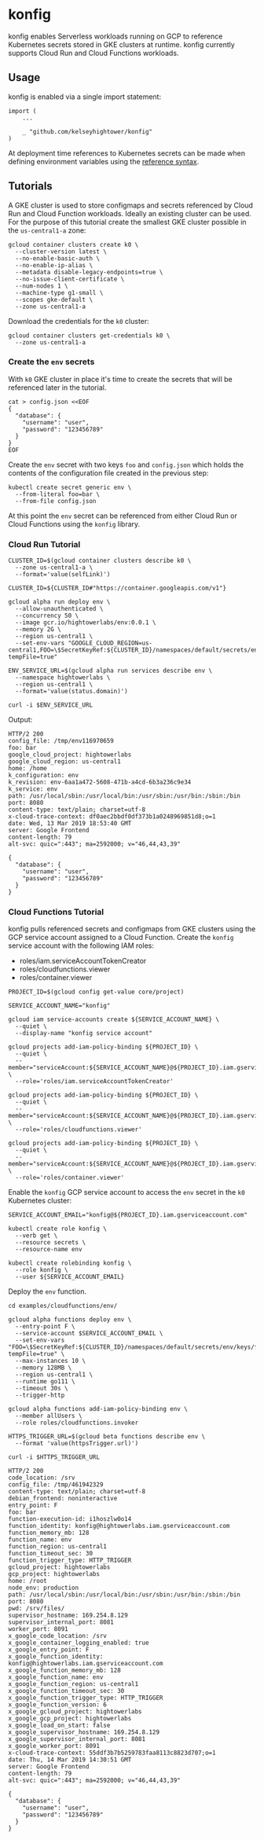# konfig

konfig enables Serverless workloads running on GCP to reference Kubernetes secrets stored in GKE clusters at runtime. konfig currently supports Cloud Run and Cloud Functions workloads.

## Usage

konfig is enabled via a single import statement:

```
import (
    ...

    _ "github.com/kelseyhightower/konfig"
)
```

At deployment time references to Kubernetes secrets can be made when defining environment variables using the [reference syntax](docs/reference-syntax.md).

## Tutorials

A GKE cluster is used to store configmaps and secrets referenced by Cloud Run and Cloud Function workloads. Ideally an existing cluster can be used. For the purpose of this tutorial create the smallest GKE cluster possible in the `us-central1-a` zone:

```
gcloud container clusters create k0 \
  --cluster-version latest \
  --no-enable-basic-auth \
  --no-enable-ip-alias \
  --metadata disable-legacy-endpoints=true \
  --no-issue-client-certificate \
  --num-nodes 1 \
  --machine-type g1-small \
  --scopes gke-default \
  --zone us-central1-a
```

Download the credentials for the `k0` cluster:

```
gcloud container clusters get-credentials k0 \
  --zone us-central1-a
```

### Create the `env` secrets

With `k0` GKE cluster in place it's time to create the secrets that will be referenced later in the tutorial.  

```
cat > config.json <<EOF
{
  "database": {
    "username": "user",
    "password": "123456789"
  }
}
EOF
```

Create the `env` secret with two keys `foo` and `config.json` which holds the contents of the configuration file created in the previous step:

```
kubectl create secret generic env \
  --from-literal foo=bar \
  --from-file config.json
```

At this point the `env` secret can be referenced from either Cloud Run or Cloud Functions using the `konfig` library.

### Cloud Run Tutorial

```
CLUSTER_ID=$(gcloud container clusters describe k0 \
  --zone us-central1-a \
  --format='value(selfLink)')
```

```
CLUSTER_ID=${CLUSTER_ID#"https://container.googleapis.com/v1"}
```

```
gcloud alpha run deploy env \
  --allow-unauthenticated \
  --concurrency 50 \
  --image gcr.io/hightowerlabs/env:0.0.1 \
  --memory 2G \
  --region us-central1 \
  --set-env-vars "GOOGLE_CLOUD_REGION=us-central1,FOO=\$SecretKeyRef:${CLUSTER_ID}/namespaces/default/secrets/env/keys/foo,CONFIG_FILE=\$SecretKeyRef:${CLUSTER_ID}/namespaces/default/secrets/env/keys/config.json?tempFile=true"
```

```
ENV_SERVICE_URL=$(gcloud alpha run services describe env \
  --namespace hightowerlabs \
  --region us-central1 \
  --format='value(status.domain)')
```

```
curl -i $ENV_SERVICE_URL
```

Output:
```
HTTP/2 200
config_file: /tmp/env116970659
foo: bar
google_cloud_project: hightowerlabs
google_cloud_region: us-central1
home: /home
k_configuration: env
k_revision: env-6aa1a472-5608-471b-a4cd-6b3a236c9e34
k_service: env
path: /usr/local/sbin:/usr/local/bin:/usr/sbin:/usr/bin:/sbin:/bin
port: 8080
content-type: text/plain; charset=utf-8
x-cloud-trace-context: df0aec2bbdf0df373b1a0248969851d8;o=1
date: Wed, 13 Mar 2019 18:53:40 GMT
server: Google Frontend
content-length: 79
alt-svc: quic=":443"; ma=2592000; v="46,44,43,39"

{
  "database": {
    "username": "user",
    "password": "123456789"
  }
}
```

### Cloud Functions Tutorial

konfig pulls referenced secrets and configmaps from GKE clusters using the GCP service account assigned to a Cloud Function. Create the `konfig` service account with the following IAM roles:

* roles/iam.serviceAccountTokenCreator
* roles/cloudfunctions.viewer
* roles/container.viewer

```
PROJECT_ID=$(gcloud config get-value core/project)
```

```
SERVICE_ACCOUNT_NAME="konfig"
```

```
gcloud iam service-accounts create ${SERVICE_ACCOUNT_NAME} \
  --quiet \
  --display-name "konfig service account"
```

```
gcloud projects add-iam-policy-binding ${PROJECT_ID} \
  --quiet \
  --member="serviceAccount:${SERVICE_ACCOUNT_NAME}@${PROJECT_ID}.iam.gserviceaccount.com" \
  --role='roles/iam.serviceAccountTokenCreator'
```

```
gcloud projects add-iam-policy-binding ${PROJECT_ID} \
  --quiet \
  --member="serviceAccount:${SERVICE_ACCOUNT_NAME}@${PROJECT_ID}.iam.gserviceaccount.com" \
  --role='roles/cloudfunctions.viewer'
```

```
gcloud projects add-iam-policy-binding ${PROJECT_ID} \
  --quiet \
  --member="serviceAccount:${SERVICE_ACCOUNT_NAME}@${PROJECT_ID}.iam.gserviceaccount.com" \
  --role='roles/container.viewer'
```

Enable the `konfig` GCP service account to access the `env` secret in the `k0` Kubernetes cluster:

```
SERVICE_ACCOUNT_EMAIL="konfig@${PROJECT_ID}.iam.gserviceaccount.com"
```

```
kubectl create role konfig \
  --verb get \
  --resource secrets \
  --resource-name env
```

```
kubectl create rolebinding konfig \
  --role konfig \
  --user ${SERVICE_ACCOUNT_EMAIL}
```

Deploy the `env` function.

```
cd examples/cloudfunctions/env/
```

```
gcloud alpha functions deploy env \
  --entry-point F \
  --service-account $SERVICE_ACCOUNT_EMAIL \
  --set-env-vars "FOO=\$SecretKeyRef:${CLUSTER_ID}/namespaces/default/secrets/env/keys/foo,CONFIG_FILE=\$SecretKeyRef:${CLUSTER_ID}/namespaces/default/secrets/env/keys/config.json?tempFile=true" \
  --max-instances 10 \
  --memory 128MB \
  --region us-central1 \
  --runtime go111 \
  --timeout 30s \
  --trigger-http
```

```
gcloud alpha functions add-iam-policy-binding env \
  --member allUsers \
  --role roles/cloudfunctions.invoker
```

```
HTTPS_TRIGGER_URL=$(gcloud beta functions describe env \
  --format 'value(httpsTrigger.url)')
```

```
curl -i $HTTPS_TRIGGER_URL
```

```
HTTP/2 200
code_location: /srv
config_file: /tmp/461942329
content-type: text/plain; charset=utf-8
debian_frontend: noninteractive
entry_point: F
foo: bar
function-execution-id: i1hoszlw0o14
function_identity: konfig@hightowerlabs.iam.gserviceaccount.com
function_memory_mb: 128
function_name: env
function_region: us-central1
function_timeout_sec: 30
function_trigger_type: HTTP_TRIGGER
gcloud_project: hightowerlabs
gcp_project: hightowerlabs
home: /root
node_env: production
path: /usr/local/sbin:/usr/local/bin:/usr/sbin:/usr/bin:/sbin:/bin
port: 8080
pwd: /srv/files/
supervisor_hostname: 169.254.8.129
supervisor_internal_port: 8081
worker_port: 8091
x_google_code_location: /srv
x_google_container_logging_enabled: true
x_google_entry_point: F
x_google_function_identity: konfig@hightowerlabs.iam.gserviceaccount.com
x_google_function_memory_mb: 128
x_google_function_name: env
x_google_function_region: us-central1
x_google_function_timeout_sec: 30
x_google_function_trigger_type: HTTP_TRIGGER
x_google_function_version: 6
x_google_gcloud_project: hightowerlabs
x_google_gcp_project: hightowerlabs
x_google_load_on_start: false
x_google_supervisor_hostname: 169.254.8.129
x_google_supervisor_internal_port: 8081
x_google_worker_port: 8091
x-cloud-trace-context: 55ddf3b7b5259783faa8113c8823d707;o=1
date: Thu, 14 Mar 2019 14:30:51 GMT
server: Google Frontend
content-length: 79
alt-svc: quic=":443"; ma=2592000; v="46,44,43,39"

{
  "database": {
    "username": "user",
    "password": "123456789"
  }
}
```
